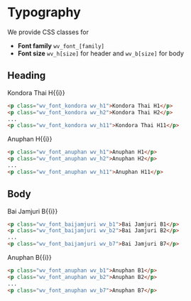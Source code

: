 # Typography

We provide CSS classes for

- **Font family** `wv_font_[family]`
- **Font size** `wv_h[size]` for header and `wv_b[size]` for body

## Heading

<p v-for="i in 11" :class="`wv_font_kondora wv_h${i}`">Kondora Thai H{{i}}</p>

```html
<p class="wv_font_kondora wv_h1">Kondora Thai H1</p>
<p class="wv_font_kondora wv_h2">Kondora Thai H2</p>
...
<p class="wv_font_kondora wv_h11">Kondora Thai H11</p>
```

<p v-for="i in 11" :class="`wv_font_anuphan wv_h${i}`">Anuphan H{{i}}</p>

```html
<p class="wv_font_anuphan wv_h1">Anuphan H1</p>
<p class="wv_font_anuphan wv_h2">Anuphan H2</p>
...
<p class="wv_font_anuphan wv_h11">Anuphan H11</p>
```

## Body

<p v-for="i in 7" :class="`wv_font_baijamjuri wv_b${i}`">Bai Jamjuri B{{i}}</p>

```html
<p class="wv_font_baijamjuri wv_b1">Bai Jamjuri B1</p>
<p class="wv_font_baijamjuri wv_b2">Bai Jamjuri B2</p>
...
<p class="wv_font_baijamjuri wv_b7">Bai Jamjuri B7</p>
```

<p v-for="i in 7" :class="`wv_font_anuphan wv_b${i}`">Anuphan B{{i}}</p>

```html
<p class="wv_font_anuphan wv_b1">Anuphan B1</p>
<p class="wv_font_anuphan wv_b2">Anuphan B2</p>
...
<p class="wv_font_anuphan wv_b7">Anuphan B7</p>
```
